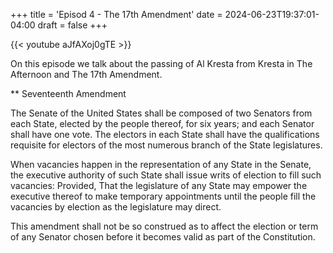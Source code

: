 +++
title = 'Episod 4 - The 17th Amendment'
date = 2024-06-23T19:37:01-04:00
draft = false
+++


{{< youtube   aJfAXoj0gTE >}}

On this episode we talk about the passing of Al Kresta from Kresta in The Afternoon and The 17th Amendment. 

** Seventeenth Amendment
                                                                                                                                     
The Senate of the United States shall be composed of two Senators from each State, elected by the people thereof, for six years; and 
each Senator shall have one vote. The electors in each State shall have the qualifications requisite for electors of the most numerous branch of the State legislatures.

When vacancies happen in the representation of any State in the Senate, the executive authority of such State shall issue writs of election to fill such vacancies: Provided, That the legislature of any State may empower the executive thereof to make temporary appointments until the people fill the vacancies by election as the legislature may direct.
                                                     
This amendment shall not be so construed as to affect the election or term of any Senator chosen before it becomes valid as part of the Constitution.
